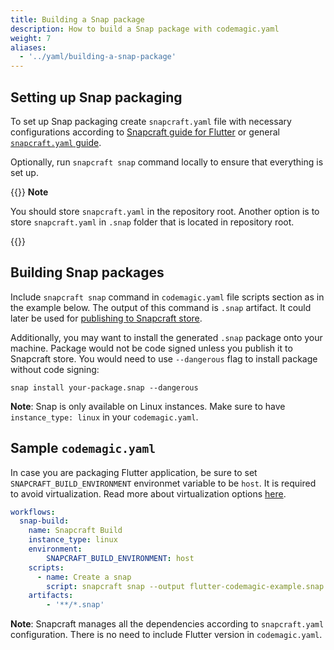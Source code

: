 ```yaml
---
title: Building a Snap package
description: How to build a Snap package with codemagic.yaml
weight: 7
aliases:
  - '../yaml/building-a-snap-package'
---
```


## Setting up Snap packaging

To set up Snap packaging create `snapcraft.yaml` file with necessary configurations according to [Snapcraft guide for Flutter](https://snapcraft.io/docs/flutter-applications) or general [`snapcraft.yaml` guide](https://snapcraft.io/docs/creating-snapcraft-yaml).

Optionally, run `snapcraft snap` command locally to ensure that everything is set up.

{{<notebox>}}
**Note**

You should store `snapcraft.yaml` in the repository root. Another option is to store `snapcraft.yaml` in `.snap` folder that is located in repository root.

{{</notebox>}}

## Building Snap packages

Include `snapcraft snap` command in `codemagic.yaml` file scripts section as in the example below. The output of this command is `.snap` artifact. It could later be used for [publishing to Snapcraft store](../publishing-yaml/distribution/).

Additionally, you may want to install the generated `.snap` package onto your machine. Package would not be code signed unless you publish it to Snapcraft store. You would need to use `--dangerous` flag to install package without code signing:

    snap install your-package.snap --dangerous

**Note**: Snap is only available on Linux instances. Make sure to have `instance_type: linux` in your `codemagic.yaml`.

## Sample `codemagic.yaml`

In case you are packaging Flutter application, be sure to set `SNAPCRAFT_BUILD_ENVIRONMENT` environmet variable to be `host`. It is required to avoid virtualization. Read more about virtualization options [here](https://flutter.dev/docs/deployment/linux).

```yaml
workflows:
  snap-build:
    name: Snapcraft Build
    instance_type: linux
    environment:
        SNAPCRAFT_BUILD_ENVIRONMENT: host
    scripts:
      - name: Create a snap
        script: snapcraft snap --output flutter-codemagic-example.snap
    artifacts:
        - '**/*.snap'
```

**Note**: Snapcraft manages all the dependencies according to `snapcraft.yaml` configuration. There is no need to include Flutter version in `codemagic.yaml`.
